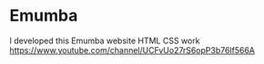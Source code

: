 # Emumba
I developed this Emumba website HTML CSS work https://www.youtube.com/channel/UCFvUo27rS6opP3b76lf566A
